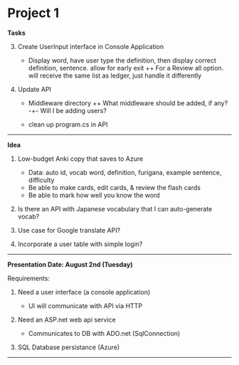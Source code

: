 # Project 1

**Tasks**

3. Create UserInput interface in Console Application
    - Display word, have user type the definition, then display correct 
    definition, sentence. allow for early exit
        ++ For a Review all option. will receive the same list as ledger,
        just handle it differently



4. Update API
    - Middleware directory
        ++ What middleware should be added, if any?
            -+- Will I be adding users?

    - clean up program.cs in API

--------------------------------------------------------------------------------

**Idea**
1. Low-budget Anki copy that saves to Azure
    - Data: auto id, vocab word, definition, furigana, example sentence, 
        difficulty
    - Be able to make cards, edit cards, & review the flash cards
    - Be able to mark how well you know the word


2. Is there an API with Japanese vocabulary that I can auto-generate vocab?


3. Use case for Google translate API?


4. Incorporate a user table with simple login?


--------------------------------------------------------------------------------

**Presentation Date: August 2nd (Tuesday)**

Requirements:
1. Need a user interface (a console application)
    - UI will communicate with API via HTTP

2. Need an ASP.net web api service
    - Communicates to DB with ADO.net (SqlConnection)

3. SQL Database persistance (Azure)



--------------------------------------------------------------------------------

